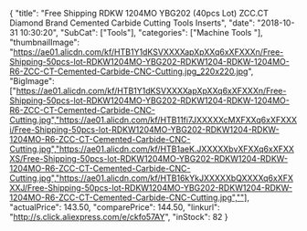 {
	"title": "Free Shipping  RDKW 1204MO  YBG202 (40pcs Lot)  ZCC.CT Diamond Brand Cemented Carbide Cutting Tools Inserts",
	"date": "2018-10-31 10:30:20",
	"SubCat": ["Tools"],
	"categories": ["Machine Tools "],
	"thumbnailImage": "https://ae01.alicdn.com/kf/HTB1Y1dKSVXXXXapXpXXq6xXFXXXn/Free-Shipping-50pcs-lot-RDKW1204MO-YBG202-RDKW1204-RDKW-1204MO-R6-ZCC-CT-Cemented-Carbide-CNC-Cutting.jpg_220x220.jpg",
	"BigImage": ["https://ae01.alicdn.com/kf/HTB1Y1dKSVXXXXapXpXXq6xXFXXXn/Free-Shipping-50pcs-lot-RDKW1204MO-YBG202-RDKW1204-RDKW-1204MO-R6-ZCC-CT-Cemented-Carbide-CNC-Cutting.jpg","https://ae01.alicdn.com/kf/HTB11fi7JXXXXXcMXFXXq6xXFXXXi/Free-Shipping-50pcs-lot-RDKW1204MO-YBG202-RDKW1204-RDKW-1204MO-R6-ZCC-CT-Cemented-Carbide-CNC-Cutting.jpg","https://ae01.alicdn.com/kf/HTB1aeK.JXXXXXbvXFXXq6xXFXXXS/Free-Shipping-50pcs-lot-RDKW1204MO-YBG202-RDKW1204-RDKW-1204MO-R6-ZCC-CT-Cemented-Carbide-CNC-Cutting.jpg","https://ae01.alicdn.com/kf/HTB16kYkJXXXXXbQXXXXq6xXFXXXJ/Free-Shipping-50pcs-lot-RDKW1204MO-YBG202-RDKW1204-RDKW-1204MO-R6-ZCC-CT-Cemented-Carbide-CNC-Cutting.jpg",""],
	"actualPrice": 143.50,
	"comparePrice": 144.50,
	"linkurl": "http://s.click.aliexpress.com/e/ckfo57AY",
	"inStock": 82
}
